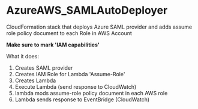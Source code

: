# AzureAWS_SAMLAutoDeployer
CloudFormation stack that deploys Azure SAML provider and adds assume role policy document to each Role in AWS Account

**Make sure to mark 'IAM capabilities'**

What it does:
1. Creates SAML provider
2. Creates IAM Role for Lambda 'Assume-Role'
3. Creates Lambda
4. Execute Lambda (send response to CloudWatch)
5. lambda mods assume-role policy document in each AWS role
6. Lambda sends response to EventBridge (CloudWatch)
